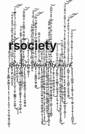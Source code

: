 # rsociety

J̴̢̨̢̩̫̞̳̻̰͓͖͇̤̝̝͓͉̣͓͎̜͔͓͓͔̣̟̱̮͎̖̣̼̠̝̩͚͕̼͓͍̫̜̳̗̀̉̊̏̊̆̃͌̔̍͐̑̂̕̕͝͝͝͝ͅǫ̸̧̡̛̛͚̙̜̰̣̻̥̬̱̝̝̍̄̈́̀̿͆͋̉̐̾̈́̀̀̂̑͒͊̒̄̏͊̅͛̒̂̂͊̀̀̽͂̍͘̚͝i̶̧̨̧̡̛̱̪̭̰̫͙̖̮͙̜̺̮̠͉̫̟̩̲͇̳͙̦̰̣̼̖͇̠̔̆̓̅̒̏̿̌͛̅̽̅̽̔́͗̄͑͌́͑̈́̉͆́̉͑́́̓̂̃͊̒͗̚̚͘͜͜͠͠͝ͅͅͅn̷͇̖̺̩̲̙̮̪͎̥͓͐͜ͅ ̶̡̢̡̛̛͚̪̩̦̩̣̖͙̙͚͚̠͇̪̙̱͚͚͓̟͙̣̫͈̣̺̝̩̺͍̦̭͆͂̃̈́̈́̄̈̀̀̂̄̇̃͐͂̍͊͗̍́͊̄͊͑̌̔͘͝t̸̡͙̱̬̳̘̻̠͉̠͈̪̲͙̠̉̎͊̌̄̊͒͆͋͊́͐̑̓̀̚͘̚͠͝ͅh̵̡̢̨̨̢̛̛̟̼͈̘̦̖̳̱̭͇̱̱̺̠̗͎̬͚͙̠̰̝͚̱͎͇͐̏̒͌̀̾̊̿́̎͒̍̈́͆͐͌̋͌͑̋͆̄͂̐͋̇̄̑͌̎̑͌̇͘̚͝͝e̷͇̤̼̪̥͓̦̔̋̆͗̀̓̉̾͊̂̉̄̏͌́͛ͅ ̷̓̄̒̈̏͂̉̉̊̋̽̑̆̈̑͒̈́́̎͐͐͗͂̓̎̒͝͠ͅr̸͍̤͍̐̅̾͋͛̿͗͒̃̊͒̃̃͆͋̍̓̀̄̽͌̇͂́́͗̂̈́̿̊͒̌̕̚͝͠ȩ̵̢̛̣̠͎͚͖̥͇̟͖̭̣̭̳̽̃̈́̿̈̌͐̂̀̄̓͑̄̍̽̃̓͆̀̎̐̓̂̿̆͒́́̑̿̀͜͝͠͝d̶̡̧͔̦̳̣̜̺̙̅̅̾́̒͗̆͊̃̎̔̀͒̐̂̀̈̂̿̆͘̚į̶̢̢̥̜̘̬̳͖̯̤͇̪̰̺̻͙̖̲̣̭͚̟͚̟͖̯͉͔̳͖͚͉̳̤̮̦̖̩͓͓͚̭͛̈́̽̋̏̄̃͆͜ş̷̢̛͇̲̱͓͚̻͓̞̺̞̬͇̰͖͈̥̠̳̘͔͙̞̫̠̩̬̞̙͔͉̘͍͔̜̗͕͓͓̫̎̈́̐̎̍̑̓̓̆̍͐͆̊̕̕͜͝͠t̷̢̡̨̛̛̛͎͓̮̲̭̜̣̠̩̼͍̘̮̟͙̣̗̱͇̜̙̥͇̹̻̱̤̫̮͖̤̬̼̘̑̊̃̿̂͒̆̅͐͛̎̑̓̄̾͜͝ṟ̸̨̧̡̨̛̛̫̬̯̰͖̼̘̼̯͉͓̖͎̜͔̮̘͈͉̮͕̲͈̘͙̘̥͙̤̖͔͓͖͚͈͉̳̮̩̫̏̾͐͑̓͂̀̋́̀̍͋͊̽͑͒̔͋̆͊͐̿̅̿͌̋̚̚͝ͅi̴̢̡̢̭̗̣͓͔̥͖̠̗̳̠͖̳͕̳̰̠͇̻͖͇͙̗̣̺̲̙͎̘̭̮̹̳̺̊̐͗͆̀̄̇̊̓̽̾̾͐̽̈̑̎̒̅͗̑̅͑́̒̈̅̓̈͛͛̐̽͋̃͆͋̚̚̚̕̚͝ͅb̸̡̧̦͖̥̯͕̼̦̰̳̯͇̫̪̤̣̳̣̝̹͔̎͜ų̵̧̢̢͇͖̣̖̣̬̼̲͇̟̟̫̫͚̮̘̥̘̠̙̙͈͉̣͍̖͎̜̦̾͆̾͋̆̃̀̈̍̉̓̾̕͘͜͝ͅt̶̨̡̡̡̨̨̨̩͍̹̥͕̫̫͙̲͖͖̼̦̙̮̱̩͕͎̣͕̘̰̘͖̥̹̼̮̮͙̦͍̙͇̼̄͌̊̾́̚͜͝ͅi̵̢̲͈̫͓̬̮̺̯̰̥̹̜̙̞͇͕̠̦͇̣̲͕̯͚̖̝̍͒̈́̊͂̐͛̏̾̿̊͗̏̕̚͜͜ŏ̵̡̡̨̡̝̦͚̦͕͓̼̯͔͓͔̳̬̝͇͕͇̬̘̰̖̝͕̙̣̳̱̭͔̞̻͎̐̍̿̽̔͒̾̽͌̑̆̑̐͐͊̓͛̾́̆̇̔͊̈́̓̒͌̌͗̈̾͊̐̎̈́͘͝͝͝ͅͅͅņ̴̨̻̺̘͔̰̗̙̜̱̘̳̺̙͔̞̬̰̩̭͎͇͐͒̒̄̊́̾̊̄͋̈́̀̆̑̓͗̍̒͗̒̓̂̏̂̀̽̀̃͛̕͘͜͝͝͠͝!̷̢̢̢̨̢̨̛̝̦̲̳͚̯̤͕̩̞̞̻̥̙̖̟̦͈̠̜̰̱̲͕̖̬͓͕̬̦̙̞̠̻̺͖͎̅̀͗͊̂̔͐͑̉́͊̒̽͌̔̇̀͊̈̐̔͜͝
